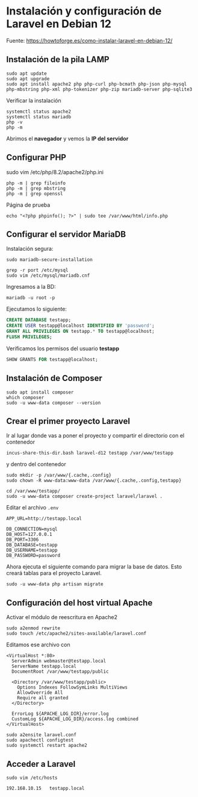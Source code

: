 # Instalación y configuración de Laravel en Debian 12

Fuente: https://howtoforge.es/como-instalar-laravel-en-debian-12/

## Instalación de la pila LAMP

```
sudo apt update
sudo apt upgrade
sudo apt install apache2 php php-curl php-bcmath php-json php-mysql php-mbstring php-xml php-tokenizer php-zip mariadb-server php-sqlite3
```

Verificar la instalación

```
systemctl status apache2
systemctl status mariadb
php -v
php -m
```

Abrimos el **navegador** y vemos la **IP del servidor**

## Configurar PHP

sudo vim /etc/php/8.2/apache2/php.ini

```
php -m | grep fileinfo
php -m | grep mbstring
php -m | grep openssl
```

Página de prueba

```
echo "<?php phpinfo(); ?>" | sudo tee /var/www/html/info.php
```

## Configurar el servidor MariaDB

Instalación segura:
```
sudo mariadb-secure-installation
```

```
grep -r port /etc/mysql
sudo vim /etc/mysql/mariadb.cnf
```

Ingresamos a la BD:
```
mariadb -u root -p
```

Ejecutamos lo siguiente:
```sql
CREATE DATABASE testapp;
CREATE USER testapp@localhost IDENTIFIED BY 'password';
GRANT ALL PRIVILEGES ON testapp.* TO testapp@localhost;
FLUSH PRIVILEGES;
```

Verificamos los permisos del usuario **testapp**
```sql
SHOW GRANTS FOR testapp@localhost;
```

## Instalación de Composer

```
sudo apt install composer
which composer
sudo -u www-data composer --version
```

## Crear el primer proyecto Laravel

Ir al lugar donde vas a poner el proyecto y compartir el directorio
con el contenedor

```
incus-share-this-dir.bash laravel-d12 testapp /var/www/testapp

```
y dentro del contenedor

```
sudo mkdir -p /var/www/{.cache,.config}
sudo chown -R www-data:www-data /var/www/{.cache,.config,testapp}

cd /var/www/testapp/
sudo -u www-data composer create-project laravel/laravel .
```

Editar el archivo `.env`

```
APP_URL=http://testapp.local

DB_CONNECTION=mysql
DB_HOST=127.0.0.1
DB_PORT=3306
DB_DATABASE=testapp
DB_USERNAME=testapp
DB_PASSWORD=password
```

Ahora ejecuta el siguiente comando para migrar la base de datos.
Esto creará tablas para el proyecto Laravel.

```
sudo -u www-data php artisan migrate
```

## Configuración del host virtual Apache

Activar el módulo de reescritura en Apache2

```
sudo a2enmod rewrite
sudo touch /etc/apache2/sites-available/laravel.conf
```

Editamos ese archivo con
```
<VirtualHost *:80>
  ServerAdmin webmaster@testapp.local
  ServerName testapp.local
  DocumentRoot /var/www/testapp/public

  <Directory /var/www/testapp/public>
    Options Indexes FollowSymLinks MultiViews
    AllowOverride All
    Require all granted
  </Directory>

  ErrorLog ${APACHE_LOG_DIR}/error.log
  CustomLog ${APACHE_LOG_DIR}/access.log combined
</VirtualHost>
```

```
sudo a2ensite laravel.conf
sudo apachectl configtest
sudo systemctl restart apache2
```

## Acceder a Laravel

```
sudo vim /etc/hosts
```

```
192.168.10.15   testapp.local
```

<!-- vi: set spl=es spell: -->
